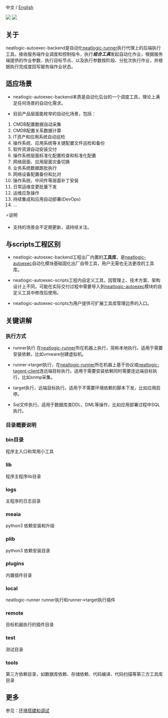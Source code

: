 中文 / [English](README.en.md)
<p align="left">
    <a href="https://opensource.org/licenses/Apache-2.0" alt="License">
        <img src="https://img.shields.io/badge/License-Apache%202.0-blue.svg" /></a>
<a target="_blank" href="https://join.slack.com/t/neatlogichome/shared_invite/zt-1w037axf8-r_i2y4pPQ1Z8FxOkAbb64w">
<img src="https://img.shields.io/badge/Slack-Neatlogic-orange" /></a>
</p>

## 关于
neatlogic-autoexec-backend是自动化<a href="../../../neatlogic-runner">neatlogic-runner</a>执行代理上的后端执行工具。接收服务端作业调度和控制指令，执行***组合工具***发起自动化作业，根据服务端提供的作业参数、执行目标节点、以及执行参数按阶段、分批次执行作业，并根据执行完成度回写服务端作业状态。

## 适应场景
* neatlogic-autoexec-backend本质是自动化后台的一个调度工具，理论上满足任何场景的自动化需求。

* 目前产品层面能枚举的自动化场景，包括：
<ol>
    <li>CMDB配置数据自动采集</li>
    <li>CMDB配置关系数据计算</li>
    <li>IT资产和应用系统自动巡检</li>
    <li>操作系统、应用系统等关键配置文件巡检和备份</li>
    <li>软件资源自动安装交付</li>
    <li>操作系统层面标准化配置检查和标准化配置</li>
    <li>网络层面、应用层面灾备切换</li>
    <li>业务系统数据跑批执行</li>
    <li>网络设备配置备份和比对</li>
    <li>操作系统、中间件等层面补丁安装</li>
    <li>日常运维变更批量下发</li>
    <li>运维应急操作</li>
    <li>持续集成和应用自动部署(DevOps)</li>
    <li>...</li>
</ol>

⭐️说明
* 支持的场景会不定期更新，请持续关注。

## 与scripts工程区别

* neatlogic-autoexec-backend工程出厂内置的**工具库**，是[neatlogic-autoexec](../../../neatlogic-autoexec/blob/develop3.0.0/README.md)自动化模块基础固化出厂自带工具，用户无需也无法更改的工具库。

* neatlogic-autoexec-scripts工程内自定义工具，因管理上、技术方案、架构设计上不同，可能在实际交付过程中需要导入到[neatlogic-autoexec](../../../neatlogic-autoexec/blob/develop3.0.0/README.md)模块的自定义工具中修改后使用。

* neatlogic-autoexec-scripts为用户提供可扩展工具库管理边界的入口。

## 关键讲解
### 执行方式
* runner执行
 在[neatlogic-runner](../../../neatlogic-runner/blob/develop3.0.0/README.md)所在机器上执行，简称本地执行。适用于需要安装依赖，比如vmware创建虚拟机。
 
* runner->target执行，在[neatlogic-runner](../../../neatlogic-runner/blob/develop3.0.0/README.md)所在机器上基于协议或[neatlogic-tagent-client](../../../neatlogic-tagent-client/blob/master/README.md)连远端目标执行。适用于需要安装依赖同时需要连远端目标执行，比如snmp采集。

* target执行，远端目标执行。适用于不需要环境依赖的脚本下发，比如应用启停。

* Sql文件执行。适用于数据库类DDL、DML等操作，比如应用部署过程中SQL执行。

### 目录概要说明

### bin目录
程序主入口和常用小工具

### lib 
程序主程序lib目录

### logs 
主程序的日志目录

### meaia 
python3 依赖安装和升级

###  plib 
python3 依赖安装目录

### plugins 
内置插件目录
### local 
neatlogic-runner runner执行和runner->target执行插件

### remote 
目标机器执行的插件目录

### test
测试目录

### tools 
第三方依赖目录，如数据库依赖、存储依赖、代码编译、代码扫描等第三方工具库目录

## 更多
参见：[环境搭建和调试](README_env.md)